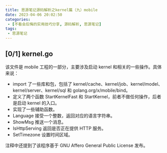 ```yaml
---
title: 思源笔记源码解析之kernel篇（九）mobile
date: 2023-04-06 20:02:50
categories:
 - [不看会后悔的实用技巧分享, 源码解析, 思源笔记]
tags: 
 - 思源笔记
---
```


## [0/1] kernel.go

该文件是 mobile 工程的一部分，主要涉及启动 kernel 和相关的一些操作。具体来说：

* import 了一些库和包，包括了 kernel/cache、kernel/job、kernel/model、kernel/server、kernel/sql 和 golang.org/x/mobile/bind。
* 定义了两个函数 StartKernelFast 和 StartKernel，前者不做任何操作，后者是启动 kernel 的入口。
* 实现了一些辅助函数。
* Language 接受一个整数，返回对应的语言字符串。
* ShowMsg 推送一个消息。
* IsHttpServing 返回是否正在提供 HTTP 服务。
* SetTimezone 设置时间区域。

注释中还提到了该程序基于 GNU Affero General Public License 发布。
